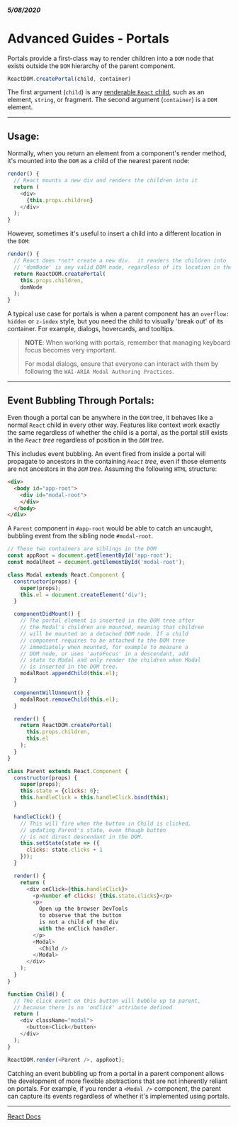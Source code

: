 ##### 5/08/2020
# Advanced Guides - Portals
Portals provide a first-class way to render children into a `DOM` node that exists outside the `DOM` hierarchy of the parent component.

```js
ReactDOM.createPortal(child, container)
```

The first argument (`child`) is any [renderable `React` child](https://reactjs.org/docs/react-component.html#render), such as an element, `string`, or fragment.  The second argument (`container`) is a `DOM` element.

---

## Usage:
Normally, when you return an element from a component's render method, it's mounted into the `DOM` as a child of the nearest parent node:

```js
render() {
  // React mounts a new div and renders the children into it
  return (
    <div>
      {this.props.children}
    </div>
  );
}
```

However, sometimes it's useful to insert a child into a different location in the `DOM`:

```js
render() {
  // React does *not* create a new div.  it renders the children into 'domNode'.
  // 'domNode' is any valid DOM node, regardless of its location in the DOM
  return ReactDOM.createPortal(
    this.props.children,
    domNode
  );
}
```

A typical use case for portals is when a parent component has an `overflow: hidden` or `z-index` style, but you need the child to visually 'break out' of its container. For example, dialogs, hovercards, and tooltips.

  > **NOTE**: When working with portals, remember that managing keyboard focus becomes very important.
  >
  > For modal dialogs, ensure that everyone can interact with them by following the `WAI-ARIA Modal Authoring Practices`.

---

## Event Bubbling Through Portals:
Even though a portal can be anywhere in the `DOM` tree, it behaves like a normal `React` child in every other way.  Features like context work exactly the same regardless  of whether the child is a portal, as the portal still exists in the _`React` tree_ regardless of position in the _`DOM` tree_.

This includes event bubbling.  An event fired from inside a portal will propagate to ancestors in the containing _`React` tree_, even if those elements are not ancestors in the _`DOM` tree_.  Assuming the following `HTML` structure:

```html
<div>
  <body id="app-root">
    <div id="modal-root">
    </div>
  </body>
</div>
```

A `Parent` component in `#app-root` would be able to catch an uncaught, bubbling event from the sibling node `#modal-root`.

```js
// These two containers are siblings in the DOM
const appRoot = document.getElementById('app-root');
const modalRoot = document.getElementById('modal-root');

class Modal extends React.Component {
  constructor(props) {
    super(props);
    this.el = document.createElement('div');
  }

  componentDidMount() {
    // The portal element is inserted in the DOM tree after
    // the Modal's children are mounted, meaning that children
    // will be mounted on a detached DOM node. If a child
    // component requires to be attached to the DOM tree
    // immediately when mounted, for example to measure a
    // DOM node, or uses 'autoFocus' in a descendant, add
    // state to Modal and only render the children when Modal
    // is inserted in the DOM tree.
    modalRoot.appendChild(this.el);
  }

  componentWillUnmount() {
    modalRoot.removeChild(this.el);
  }

  render() {
    return ReactDOM.createPortal(
      this.props.children,
      this.el
    );
  }
}

class Parent extends React.Component {
  constructor(props) {
    super(props);
    this.state = {clicks: 0};
    this.handleClick = this.handleClick.bind(this);
  }

  handleClick() {
    // This will fire when the button in Child is clicked,
    // updating Parent's state, even though button
    // is not direct descendant in the DOM.
    this.setState(state => ({
      clicks: state.clicks + 1
    }));
  }

  render() {
    return (
      <div onClick={this.handleClick}>
        <p>Number of clicks: {this.state.clicks}</p>
        <p>
          Open up the browser DevTools
          to observe that the button
          is not a child of the div
          with the onClick handler.
        </p>
        <Modal>
          <Child />
        </Modal>
      </div>
    );
  }
}

function Child() {
  // The click event on this button will bubble up to parent,
  // because there is no 'onClick' attribute defined
  return (
    <div className="modal">
      <button>Click</button>
    </div>
  );
}

ReactDOM.render(<Parent />, appRoot);
```

Catching an event bubbling up from a portal in a parent component allows the development of more flexible abstractions that are not inherently reliant on portals.  For example, if you render a `<Modal />` component, the parent can capture its events regardless of whether it's implemented using portals.

---

[React Docs](https://reactjs.org/docs/portals.html)